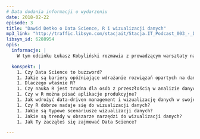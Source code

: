 ```yaml
---
# Data dodania informacji o wydarzeniu
date: 2018-02-22
episode: 3
title: "Dawid Detko o Data Science, R i wizualizacji danych"
mp3_link: "http://traffic.libsyn.com/stacjait/Stacja.IT_Podcast_003_-_Dawid_Detko_o_Data_Science_R_i_wizualizacji_danych.mp3"
libsyn_id: 6288954
opis:
  informacje: |
    W tym odcinku Łukasz Kobyliński rozmawia z prowadzącym warsztaty na Stacji.IT Dawidem Detko o Data Science, języku R i wizualizacji danych.

  konspekt: |
    1. Czy Data Science to buzzword?
    1. Jakie są bariery opóźniające wdrażanie rozwiązań opartych na danych w biznesie?
    1. Dlaczego właśnie R?
    1. Czy nauka R jest trudna dla osób z przeszłością w analizie danych?
    1. Czy w R można pisać aplikacje produkcyjne?
    1. Jak wdrożyć data-driven management i wizualizację danych w swojej organizacji?
    1. Czy R dobrze nadaje się do wizualizacji danych?
    1. Jakie są typowe scenariusze wizualizacji danych?
    1. Jakie są trendy w obszarze narzędzi do wizualizacji danych?
    1. Jak Ty zacząłeś się zajmować Data Science?

---
```


